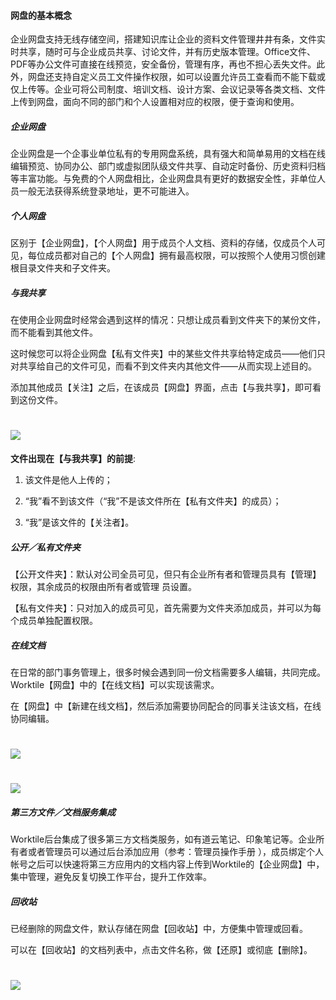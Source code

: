 #### 网盘的基本概念

企业网盘支持无线存储空间，搭建知识库让企业的资料文件管理井井有条，文件实时共享，随时可与企业成员共享、讨论文件，并有历史版本管理。Office文件、PDF等办公文件可直接在线预览，安全备份，管理有序，再也不担心丢失文件。此外，网盘还支持自定义员工文件操作权限，如可以设置允许员工查看而不能下载或仅上传等。企业可将公司制度、培训文档、设计方案、会议记录等各类文档、文件上传到网盘，面向不同的部门和个人设置相对应的权限，便于查询和使用。

##### 企业网盘

企业网盘是一个企事业单位私有的专用网盘系统，具有强大和简单易用的文档在线编辑预览、协同办公、部门或虚拟团队级文件共享、自动定时备份、历史资料归档等丰富功能。与免费的个人网盘相比，企业网盘具有更好的数据安全性，非单位人员一般无法获得系统登录地址，更不可能进入。

##### 个人网盘

区别于【企业网盘】，【个人网盘】用于成员个人文档、资料的存储，仅成员个人可见，每位成员都对自己的【个人网盘】拥有最高权限，可以按照个人使用习惯创建根目录文件夹和子文件夹。

##### 与我共享

在使用企业网盘时经常会遇到这样的情况：只想让成员看到文件夹下的某份文件，而不能看到其他文件。

这时候您可以将企业网盘【私有文件夹】中的某些文件共享给特定成员——他们只对共享给自己的文件可见，而看不到文件夹内其他文件——从而实现上述目的。

添加其他成员【关注】之后，在该成员【网盘】界面，点击【与我共享】，即可看到这份文件。

# ![](/assets/5.1网盘-与我共享.png)

**文件出现在【与我共享】的前提**:

1) 该文件是他人上传的； 

2) “我”看不到该文件（“我”不是该文件所在【私有文件夹】的成员）； 

3) “我”是该文件的【关注者】。


##### 公开／私有文件夹

【公开文件夹】：默认对公司全员可见，但只有企业所有者和管理员具有【管理】权限，其余成员的权限由所有者或管理  员设置。 

【私有文件夹】：只对加入的成员可见，首先需要为文件夹添加成员，并可以为每个成员单独配置权限。


##### 在线文档

在日常的部门事务管理上，很多时候会遇到同一份文档需要多人编辑，共同完成。Worktile【网盘】中的【在线文档】可以实现该需求。

在【网盘】中【新建在线文档】，然后添加需要协同配合的同事关注该文档，在线协同编辑。

# ![](/assets/5.1网盘-新建在线文档.png)

# ![](/assets/5.1网盘-新建在线文档2.png)

##### 第三方文件／文档服务集成

Worktile后台集成了很多第三方文档类服务，如有道云笔记、印象笔记等。企业所有者或者管理员可以通过后台添加应用（参考：管理员操作手册 ），成员绑定个人帐号之后可以快速将第三方应用内的文档内容上传到Worktile的【企业网盘】中，集中管理，避免反复切换工作平台，提升工作效率。

##### 回收站

已经删除的网盘文件，默认存储在网盘【回收站】中，方便集中管理或回看。

可以在【回收站】的文档列表中，点击文件名称，做【还原】或彻底【删除】。

# ![](/assets/5.1网盘-回收站.png)



